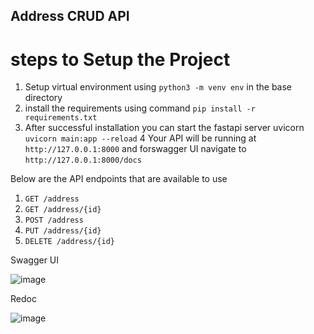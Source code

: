 ## Address CRUD API

# steps to Setup the Project 

1. Setup virtual environment using `python3 -m venv env` in the base directory
2. install the requirements using command `pip install -r requirements.txt`
3. After successful installation you can start the fastapi server uvicorn `uvicorn main:app --reload`
4  Your API will be running at `http://127.0.0.1:8000` and forswagger UI navigate to `http://127.0.0.1:8000/docs`

Below are the API endpoints that are available to use 

1. `GET /address`
2. `GET /address/{id}`
3. `POST /address`
4. `PUT /address/{id}`
5. `DELETE /address/{id}`

Swagger UI

![image](https://user-images.githubusercontent.com/87128465/227924214-5dbb01d2-8acc-4103-bbcd-9d167934aa04.png)


Redoc

![image](https://user-images.githubusercontent.com/87128465/227924035-0653d2ad-47a8-4ad4-b833-cfb87dbf989e.png)
